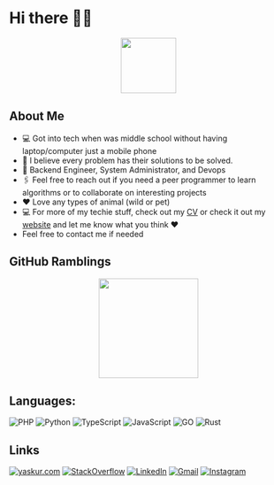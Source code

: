 # Hi there 👋🏾

<!--
**dyaskur/dyaskur** is a ✨ _special_ ✨ repository because its `README.md` (this file) appears on your GitHub profile.

Here are some ideas to get you started:

- 🔭 I’m currently working on ...
- 🌱 I’m currently learning ...
- 👯 I’m looking to collaborate on ...
- 🤔 I’m looking for help with ...
- 💬 Ask me about ...
- 📫 How to reach me: ...
- 😄 Pronouns: ...
- ⚡ Fun fact: ...
-->
<p align="center">
  <a href="https://stackoverflow.com/users/2671470/muhammad-dyas-yaskur">
  <img height="100em" alt"stackoverflow" src="https://stackexchange.com/users/flair/3160102.png"/>
</a>
</p>



## About Me
- 💻 Got into tech when was middle school without having laptop/computer just a mobile phone
- 👊 I believe every problem has their solutions to be solved. 
- 🚀 Backend Engineer, System Administrator, and Devops
- 🖇 Feel free to reach out if you need a peer programmer to learn algorithms or to collaborate on interesting projects
- ❤️ Love any types of animal (wild or pet)
- 💻 For more of my techie stuff, check out my [CV](https://docs.google.com/document/d/1-E5MgzVOUcX-WtAOcPflXY-1AbuS56Aft9OYDU4XK4M/preview) or check it out my [website](https://yaskur.com/) and let me know what you think ♥️
- Feel free to contact me if needed

## GitHub Ramblings
<p align="center">

<a href="https://github.com/dyaskur">
  <img height="180em" src="https://github-readme-stats-eight-theta.vercel.app/api?username=dyaskur&show_icons=true&theme=radical&include_all_commits=true&count_private=true"/>
</a>
</p>


## Languages:
![PHP](https://img.shields.io/badge/php-%23777BB4.svg?style=for-the-badge&logo=php&logoColor=white)
![Python](https://img.shields.io/badge/python-3670A0?style=for-the-badge&logo=python&logoColor=ffdd54)
![TypeScript](https://img.shields.io/badge/typescript-%23007ACC.svg?style=for-the-badge&logo=typescript&logoColor=white)
![JavaScript](https://img.shields.io/badge/javascript-%23323330.svg?style=for-the-badge&logo=javascript&logoColor=%23F7DF1E)
![GO](https://img.shields.io/badge/go-%2300599C.svg?style=for-the-badge&logo=go&logoColor=white)
![Rust](https://img.shields.io/badge/rust-%2300599C.svg?style=for-the-badge&logo=rust&logoColor=white)


## Links
[![yaskur.com](https://img.shields.io/badge/-YASKUR.COM-000000?style=for-the-badge&logo=overcast&logoColor=white)](https://yaskur.com/)
[![StackOverflow](https://img.shields.io/badge/-STACKOVERFLOW-EF2836?style=for-the-badge&logo=stackoverflow&logoColor=white)](https://stackoverflow.com/users/2671470/muhammad-dyas-yaskur)
[![LinkedIn](https://img.shields.io/badge/-LINKEDIN-0077B5?style=for-the-badge&logo=linkedin&logoColor=white)](https://www.linkedin.com/in/dyaskur/)
[![Gmail](https://img.shields.io/badge/-DYAS@YASKUR.COM-D14836?style=for-the-badge&logo=gmail&logoColor=white)](mailto:dyas@yaskur.com)
[![Instagram](https://img.shields.io/badge/-INSTAGRAM-8A3AB9?style=for-the-badge&logo=instagram&logoColor=white)](https://instagram.com/dyaskur)


